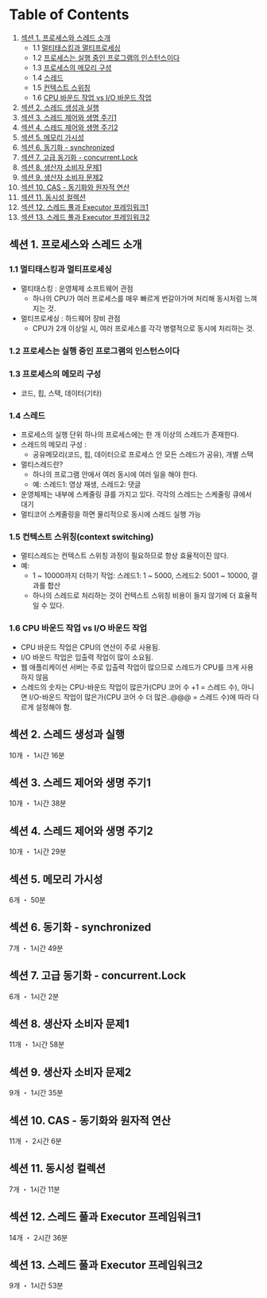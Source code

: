# Table of Contents

1. [섹션 1. 프로세스와 스레드 소개](#섹션-1-프로세스와-스레드-소개)
    - 1.1 [멀티태스킹과 멀티프로세싱](#멀티태스킹과-멀티프로세싱)
    - 1.2 [프로세스는 실행 중인 프로그램의 인스턴스이다](#프로세스는-실행-중인-프로그램의-인스턴스이다)
    - 1.3 [프로세스의 메모리 구성](#프로세스의-메모리-구성)
    - 1.4 [스레드](#스레드)
    - 1.5 [컨텍스트 스위칭](#컨텍스트-스위칭)
    - 1.6 [CPU 바운드 작업 vs I/O 바운드 작업](#cpu-바운드-작업-vs-io-바운드-작업)
2. [섹션 2. 스레드 생성과 실행](#섹션-2-스레드-생성과-실행)
3. [섹션 3. 스레드 제어와 생명 주기1](#섹션-3-스레드-제어와-생명-주기1)
4. [섹션 4. 스레드 제어와 생명 주기2](#섹션-4-스레드-제어와-생명-주기2)
5. [섹션 5. 메모리 가시성](#섹션-5-메모리-가시성)
6. [섹션 6. 동기화 - synchronized](#섹션-6-동기화---synchronized)
7. [섹션 7. 고급 동기화 - concurrent.Lock](#섹션-7-고급-동기화---concurrentlock)
8. [섹션 8. 생산자 소비자 문제1](#섹션-8-생산자-소비자-문제1)
9. [섹션 9. 생산자 소비자 문제2](#섹션-9-생산자-소비자-문제2)
10. [섹션 10. CAS - 동기화와 원자적 연산](#섹션-10-cas---동기화와-원자적-연산)
11. [섹션 11. 동시성 컬렉션](#섹션-11-동시성-컬렉션)
12. [섹션 12. 스레드 풀과 Executor 프레임워크1](#섹션-12-스레드-풀과-executor-프레임워크1)
13. [섹션 13. 스레드 풀과 Executor 프레임워크2](#섹션-13-스레드-풀과-executor-프레임워크2)

## 섹션 1. 프로세스와 스레드 소개
### 1.1 멀티태스킹과 멀티프로세싱
- 멀티태스킹 : 운영체제 소프트웨어 관점
    - 하나의 CPU가 여러 프로세스를 매우 빠르게 번갈아가며 처리해 동시처럼 느껴지는 것.
- 멀티프로세싱 : 하드웨어 장비 관점
    - CPU가 2개 이상일 시, 여러 프로세스를 각각 병렬적으로 동시에 처리하는 것.

### 1.2 프로세스는 실행 중인 프로그램의 인스턴스이다

### 1.3 프로세스의 메모리 구성
- 코드, 힙, 스택, 데이터(기타)

### 1.4 스레드
- 프로세스의 실행 단위 하나의 프로세스에는 한 개 이상의 스레드가 존재한다.
- 스레드의 메모리 구성 :
    - 공유메모리(코드, 힙, 데이터으로 프로세스 안 모든 스레드가 공유), 개별 스택
- 멀티스레드란?
    - 하나의 프로그램 안에서 여러 동시에 여러 일을 해야 한다.
    - 예: 스레드1: 영상 재생, 스레드2: 댓글
- 운영체제는 내부에 스케줄링 큐를 가지고 있다. 각각의 스레드는 스케줄링 큐에서 대기
- 멀티코어 스케줄링을 하면 물리적으로 동시에 스레드 실행 가능

### 1.5 컨텍스트 스위칭(context switching)
- 멀티스레드는 컨텍스트 스위칭 과정이 필요하므로 항상 효율적이진 않다.
- 예:
    - 1 ~ 10000까지 더하기 작업: 스레드1: 1 ~ 5000, 스레드2: 5001 ~ 10000, 결과를 합산
    - 하나의 스레드로 처리하는 것이 컨텍스트 스위칭 비용이 들지 않기에 더 효율적일 수 있다.

### 1.6 CPU 바운드 작업 vs I/O 바운드 작업
- CPU 바운드 작업은 CPU의 연산이 주로 사용됨.
- I/O 바운드 작업은 입출력 작업이 많이 소요됨.
- 웹 애플리케이션 서버는 주로 입출력 작업이 많으므로 스레드가 CPU를 크게 사용하지 않음
- 스레드의 숫자는 CPU-바운드 작업이 많은가(CPU 코어 수 +1 = 스레드 수), 아니면 I/O-바운드 작업이 많은가(CPU 코어 수 더 많은..@@@ = 스레드 수)에 따라 다르게 설정해야 함.

## 섹션 2. 스레드 생성과 실행
10개 ・ 1시간 16분

## 섹션 3. 스레드 제어와 생명 주기1
10개 ・ 1시간 38분

## 섹션 4. 스레드 제어와 생명 주기2
10개 ・ 1시간 29분

## 섹션 5. 메모리 가시성
6개 ・ 50분

## 섹션 6. 동기화 - synchronized
7개 ・ 1시간 49분

## 섹션 7. 고급 동기화 - concurrent.Lock
6개 ・ 1시간 2분

## 섹션 8. 생산자 소비자 문제1
11개 ・ 1시간 58분

## 섹션 9. 생산자 소비자 문제2
9개 ・ 1시간 35분

## 섹션 10. CAS - 동기화와 원자적 연산
11개 ・ 2시간 6분

## 섹션 11. 동시성 컬렉션
7개 ・ 1시간 11분

## 섹션 12. 스레드 풀과 Executor 프레임워크1
14개 ・ 2시간 36분

## 섹션 13. 스레드 풀과 Executor 프레임워크2
9개 ・ 1시간 53분

